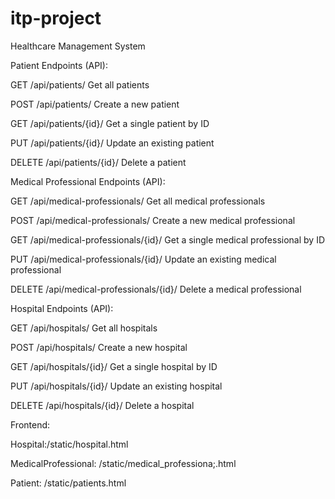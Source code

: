 # itp-project
Healthcare Management System

Patient Endpoints (API):

GET	/api/patients/	Get all patients

POST	/api/patients/	Create a new patient

GET	/api/patients/{id}/	Get a single patient by ID

PUT	/api/patients/{id}/	Update an existing patient

DELETE	/api/patients/{id}/	Delete a patient



Medical Professional Endpoints (API):

GET	/api/medical-professionals/	Get all medical professionals

POST	/api/medical-professionals/	Create a new medical professional

GET	/api/medical-professionals/{id}/	Get a single medical professional by ID

PUT	/api/medical-professionals/{id}/	Update an existing medical professional

DELETE	/api/medical-professionals/{id}/	Delete a medical professional



Hospital Endpoints (API):

GET	/api/hospitals/	Get all hospitals

POST	/api/hospitals/	Create a new hospital

GET	/api/hospitals/{id}/	Get a single hospital by ID

PUT	/api/hospitals/{id}/	Update an existing hospital

DELETE	/api/hospitals/{id}/	Delete a hospital


Frontend:

Hospital:/static/hospital.html

MedicalProfessional: /static/medical_professiona;.html

Patient: /static/patients.html